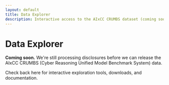 ```yaml
---
layout: default
title: Data Explorer
description: Interactive access to the AIxCC CRUMBS dataset (coming soon)
---
```


<main>
  <div class="container">
    <div class="sherpa-content">
      <h1>Data Explorer</h1>
      <p><strong>Coming soon.</strong> We're still processing disclosures before we can release the AIxCC CRUMBS (Cyber Reasoning Unified Model Benchmark System) data.</p>
      <p>Check back here for interactive exploration tools, downloads, and documentation.</p>
    </div>
  </div>
</main>
